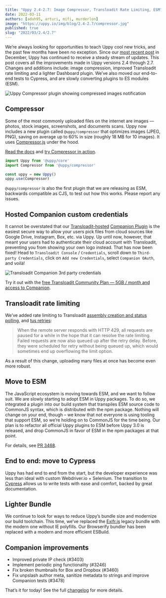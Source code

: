 ```yaml
---
title: "Uppy 2.4-2.7: Image Compressor, Transloadit Rate Limiting, ESM" 
date: 2022-03-11
authors: [aduh95, arturi, mifi, murderlon]
image: "https://uppy.io/img/blog/2.4-2.7/compressor.jpg"
published: true
slug: "2022/03/2.4/2.7"
---
```


We’re always looking for opportunities to teach Uppy cool new tricks, and the past few months have been no exception. Since our [most recent post](https://uppy.io/blog/2021/12/2.1-2.3/) in December, Uppy has continued to receive a steady stream of updates. This post covers all the improvements made in Uppy versions 2.4 through 2.7. Changes and additions include: image compression, improved Transloadit rate limiting and a lighter Dashboard plugin. We’ve also moved our end-to-end tests to Cypress, and are slowly converting plugins to ES modules (ESM).

<img class="border" alt="Uppy Compressor plugin showing compressed images notification" src="/img/blog/2.4-2.7/compressor.jpg" />

<!--truncate-->

## Compressor

Some of the most commonly uploaded files on the internet are images — photos, stock images, screenshots, and documents scans. Uppy now includes a new plugin called `@uppy/compressor` that optimizes images (JPEG, PNG), saving on average up to 60% in size (roughly 18 MB for 10 images). It uses [Compressor.js](https://github.com/fengyuanchen/compressorjs) under the hood.

[Read the docs](https://uppy.io/docs/compressor/) and [try Compressor in action](https://uppy.io/examples/dashboard/).

```js
import Uppy from '@uppy/core'
import Compressor from '@uppy/compressor'

const uppy = new Uppy()
uppy.use(Compressor)
```

`@uppy/compressor` is also the first plugin that we are releasing as ESM, backwards compatible as CJS, to test out how this works. Please report any issues.

## Hosted Companion custom credentials

It cannot be overstated that our [Transloadit-hosted](https://transloadit.com/docs/sdks/uppy/) [Companion Plugin](https://uppy.io/docs/companion/) is the easiest secure way to allow your users pick files from cloud sources like Google Drive, Instagram, Box, etc. via Uppy. Up until now, however, that meant your users had to authenticate their cloud account with Transloadit, preventing you from showing your own logo instead. That has now been fixed! Head to `Transloadit Console` / `Credentials`, scroll down to `Third-party Credentials`, click on `Add new Credentials`, select `Companion OAuth`, and voilà!

<img class="border" alt="Transloadit Companion 3rd party credentials" src="/img/blog/2.4-2.7/companion-3rd-party-oauth.jpg" />

Try it out with the [free Transloadit Community Plan — 5GB / month and access to Companion](https://transloadit.com/pricing/).

## Transloadit rate limiting

We’ve added rate limiting to Transloadit [assembly creation and status polling](https://github.com/transloadit/uppy/pull/3429), and [tus retries](https://github.com/transloadit/uppy/pull/3394):

> When the remote server responds with HTTP 429, all requests are paused for a while in the hope that it can resolve the rate limiting. Failed requests are now also queued up after the retry delay. Before, they were scheduled for retry without being queued up, which would sometimes end up overflowing the limit option.

As a result of this change, uploading many files at once has become even more robust.

## Move to ESM

The JavaScript ecosystem is moving towards ESM, and we want to follow suit. We are slowly starting to adopt ESM in Uppy packages. To do so, we integrated a plugin into our build system that transpiles ESM source code to CommonJS syntax, which is distributed with the npm package. Nothing will change on your end, though – we know that not everyone is using tooling that support ESM, so we’re holding on to CommonJS for the time being. Our plan is to refactor all official Uppy plugins to ESM before Uppy 3.0 is released, and drop CommonJS in favor of ESM in the npm packages at that point.

For details, see [PR 3468](https://github.com/transloadit/uppy/pull/3468).

## End to end: move to Cypress

Uppy has had end to end from the start, but the developer experience was less than ideal with custom Webdriver.io + Selenium. The transition to [Cypress](https://github.com/transloadit/uppy/pull/3444) allows us to write tests with ease and comfort, backed by great documentation.

## Lighter Bundle

We continue to look for ways to reduce Uppy’s bundle size and modernize our build toolchain. This time, we’ve replaced the [Exifr.js](https://github.com/exif-js/exif-js) legacy bundle with the modern one without IE polyfills. Our Browserify bundler has been replaced with a modern and more efficient ESBuild.

## Companion improvements

* Improved private IP check (#3403)
* Implement periodic ping functionality (#3246)
* Fix broken thumbnails for Box and Dropbox (#3460)
* Fix unpslash author meta, sanitize metadata to strings and improve Companion tests (#3478)

That’s it for today! See the full [changelog](https://github.com/transloadit/uppy/blob/master/CHANGELOG.md#1300) for more details.
